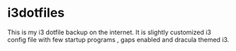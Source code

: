 # i3dotfiles
This is my i3 dotfile backup on the internet. It is slightly customized i3 config file with few startup programs , gaps enabled and dracula themed i3.
